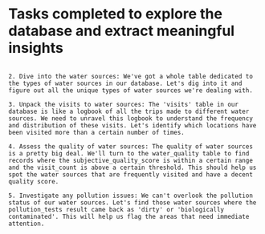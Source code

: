 # Tasks completed to explore the database and extract meaningful insights

``` 1. Get to know our data: Before we do anything else, let's take a good look at our data. We'll load up the database and pull up the first few records from each table. It's like getting to know a new city- we need to explore the lay of the land before we can start our journey.

2. Dive into the water sources: We've got a whole table dedicated to the types of water sources in our database. Let's dig into it and figure out all the unique types of water sources we're dealing with.

3. Unpack the visits to water sources: The 'visits' table in our database is like a logbook of all the trips made to different water sources. We need to unravel this logbook to understand the frequency and distribution of these visits. Let's identify which locations have been visited more than a certain number of times.

4. Assess the quality of water sources: The quality of water sources is a pretty big deal. We'll turn to the water_quality table to find records where the subjective_quality_score is within a certain range and the visit_count is above a certain threshold. This should help us spot the water sources that are frequently visited and have a decent quality score.

5. Investigate any pollution issues: We can't overlook the pollution status of our water sources. Let's find those water sources where the pollution_tests result came back as 'dirty' or 'biologically contaminated'. This will help us flag the areas that need immediate attention.
```
